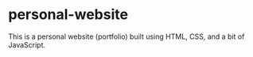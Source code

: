 # personal-website
This is a personal website (portfolio) built using HTML, CSS, and a bit of JavaScript.
